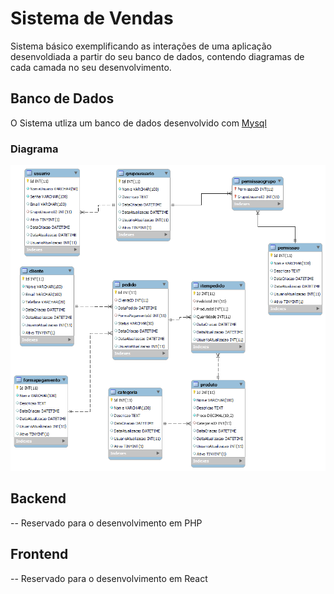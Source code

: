 # Sistema de Vendas
Sistema básico exemplificando as interações de uma aplicação desenvoldiada a partir do seu banco de dados, contendo diagramas de cada camada no seu desenvolvimento.

## Banco de Dados
O Sistema utliza um banco de dados desenvolvido com [Mysql](https://www.mysql.com/)

### Diagrama
![image](/backend/diagrama.png)

## Backend
-- Reservado para o desenvolvimento em PHP

## Frontend
-- Reservado para o desenvolvimento em React